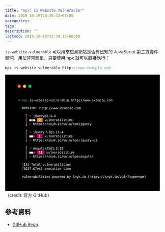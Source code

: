 ```yaml
---
title: "npx: Is Website Vulnerable?"
date: 2019-10-15T13:30:13+08:00
categories:
tags:
description: ""
lastmod: 2019-10-15T13:30:13+08:00
---
```


`is-website-vulnerable` 可以用來檢測網站是否有已知的 JavaScript 第三方套件漏洞，用法非常簡單，只要使用 npx 就可以直接執行：

```js
npx is-website-vulnerable http://www.example.com
```

![is_website_vulnerable 截圖](https://raw.githubusercontent.com/lirantal/is-website-vulnerable/HEAD/.github/is-website-vulnerable-logo.png)  
（credit: 官方 GitHub）


## 參考資料

- [GitHub Repo](https://github.com/lirantal/is-website-vulnerable)

